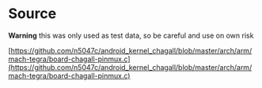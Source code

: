 
# Source

**Warning** this was only used as test data, so be careful and use on own risk

[https://github.com/n5047c/android_kernel_chagall/blob/master/arch/arm/mach-tegra/board-chagall-pinmux.c](https://github.com/n5047c/android_kernel_chagall/blob/master/arch/arm/mach-tegra/board-chagall-pinmux.c)
